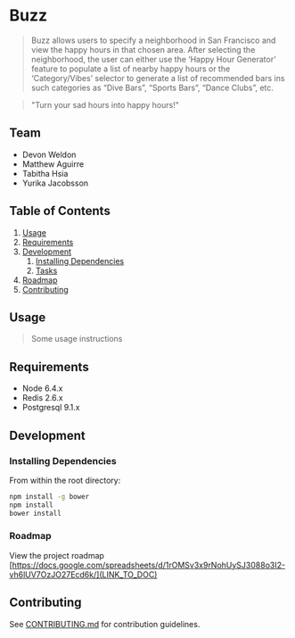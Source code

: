 # Buzz

> Buzz allows users to specify a neighborhood in San Francisco and view the happy hours in that chosen area.  After selecting the neighborhood, the user can either use the ‘Happy Hour Generator’ feature to populate a list of nearby happy hours or the ‘Category/Vibes’ selector to generate a list of recommended bars ins such categories as “Dive Bars”, “Sports Bars”, “Dance Clubs”, etc.

> "Turn your sad hours into happy hours!"

## Team

  - Devon Weldon
  - Matthew Aguirre
  - Tabitha Hsia
  - Yurika Jacobsson

## Table of Contents

1. [Usage](#Usage)
1. [Requirements](#requirements)
1. [Development](#development)
    1. [Installing Dependencies](#installing-dependencies)
    1. [Tasks](#tasks)
1. [Roadmap](#roadmap)
1. [Contributing](#contributing)

## Usage

> Some usage instructions

## Requirements

- Node 6.4.x
- Redis 2.6.x
- Postgresql 9.1.x

## Development

### Installing Dependencies

From within the root directory:

```sh
npm install -g bower
npm install
bower install
```

### Roadmap

View the project roadmap [https://docs.google.com/spreadsheets/d/1rOMSv3x9rNohUySJ3088o3I2-vh6lUV7OzJO27Ecd6k/](LINK_TO_DOC)


## Contributing

See [CONTRIBUTING.md](CONTRIBUTING.md) for contribution guidelines.
